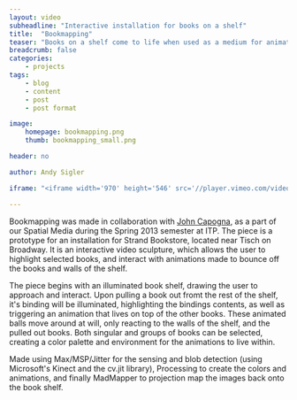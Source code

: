 ```yaml
---
layout: video
subheadline: "Interactive installation for books on a shelf"
title:  "Bookmapping"
teaser: "Books on a shelf come to life when used as a medium for animation and interaction."
breadcrumb: false
categories:
    - projects
tags:
    - blog
    - content
    - post
    - post format

image:
    homepage: bookmapping.png
    thumb: bookmapping_small.png

header: no

author: Andy Sigler

iframe: "<iframe width='970' height='546' src='//player.vimeo.com/video/60603629' frameborder='0' allowfullscreen></iframe>"

---
```

Bookmapping was made in collaboration with <a href="https://johncapogna.com/" target="blank">John Capogna</a>, as a part of our Spatial Media during the Spring 2013 semester at ITP. The piece is a prototype for an installation for Strand Bookstore, located near Tisch on Broadway. It is an interactive video sculpture, which allows the user to highlight selected books, and interact with animations made to bounce off the books and walls of the shelf.

The piece begins with an illuminated book shelf, drawing the user to approach and interact. Upon pulling a book out fromt the rest of the shelf, it's binding will be illuminated, highlighting the bindings contents, as well as triggering an animation that lives on top of the other books. These animated balls move around at will, only reacting to the walls of the shelf, and the pulled out books. Both singular and groups of books can be selected, creating a color palette and environment for the animations to live within.

Made using Max/MSP/Jitter for the sensing and blob detection (using Microsoft's Kinect and the cv.jit library), Processing to create the colors and animations, and finally MadMapper to projection map the images back onto the book shelf.